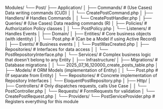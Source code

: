 Modules/
└── Post/
├── Application/
│ ├── Commands/ # (Use Cases) Data writing commands (CUD)
│ │ └── CreatePostCommand.php
│ ├── Handlers/ # Handles Commands
│ │ └── CreatePostHandler.php
│ ├── Queries/ # (Use Cases) Data reading commands (R)
│ ├── Policies/ # Authorization Policy classes
│ │ └── PostPolicy.php
│ └── Listeners/ # Handles Events
│
├── Domain/
│ ├── Entities/ # Core business objects (with identity)
│ │ └── Post.php # (Can be a Model if using Active Record)
│ ├── Events/ # Business events
│ │ └── PostWasCreated.php
│ ├── Repositories/ # Interfaces for data access
│ │ └── PostRepositoryInterface.php
│ └── Services/ # Complex business logic that doesn't belong to any Entity
│
├── Infrastructure/
│ ├── Migrations/ # Database migrations
│ │ └── 2025_07_16_120000_create_posts_table.php
│ ├── Models/ # ORM Models (implementation of Entity)
│ │ └── Post.php # (If separate from Entity)
│ └── Repositories/ # Concrete implementation of Repository Interfaces
│ └── EloquentPostRepository.php
│
├── Http/
│ ├── Controllers/ # Only dispatches requests, calls Use Case
│ │ └── PostController.php
│ └── Requests/ # FormRequests for validation
│ └── CreatePostRequest.php
│
└── Providers/
└── PostServiceProvider.php # Registers everything for this module
